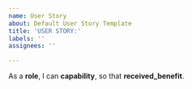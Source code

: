```yaml
---
name: User Story
about: Default User Story Template
title: 'USER STORY:'
labels: ''
assignees: ''

---
```


As a **role**, I can **capability**, so that **received_benefit**.
